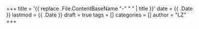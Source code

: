 +++
title = '{{ replace .File.ContentBaseName "-" " " | title }}'
date = {{ .Date }}
lastmod = {{ .Date }}
draft = true
tags = []
categories = []
author = "LZ"
+++
